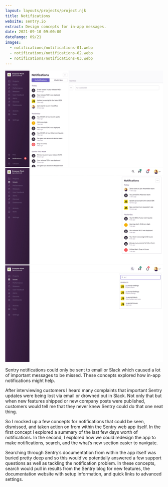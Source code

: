 ```yaml
---
layout: layouts/projects/project.njk
title: Notifications
website: sentry.io
extract: Design concepts for in-app messages.
date: 2021-09-10 09:00:00
dateRange: 09/21
images:
  - notifications/notifications-01.webp
  - notifications/notifications-02.webp
  - notifications/notifications-03.webp
---
```


<div class="carousel columns-7-13">
  <a href="/images/projects/notifications/notifications-01.webp">
    <img src="/images/projects/notifications/notifications-01.webp" alt=""/>
  </a>
  <a href="/images/projects/notifications/notifications-02.webp">
    <img src="/images/projects/notifications/notifications-02.webp" alt=""/>
  </a>
  <a href="/images/projects/notifications/notifications-03.webp">
    <img src="/images/projects/notifications/notifications-03.webp" alt=""/>
  </a>
</div>

<div class="columns-1-7">

<p class="intro">Sentry notifications could only be sent to email or Slack which caused a lot of important messages to be missed. These concepts explored how in-app notifications might help.</p>

After interviewing customers I heard many complaints that important Sentry updates were being lost via email or drowned out in Slack. Not only that but when new features shipped or new company posts were published, customers would tell me that they never knew Sentry could do that one neat thing.

So I mocked up a few concepts for notifications that could be seen, dismissed, and taken action on from within the Sentry web app itself. In the first concept I explored a summary of the last few days worth of notifications. In the second, I explored how we could redesign the app to make notifications, search, and the what’s new section easier to navigate.

Searching through Sentry’s documentation from within the app itself was buried pretty deep and so this would’ve potentially answered a few support questions as well as tackling the notification problem. In these concepts, search would pull in results from the Sentry blog for new features, the documentation website with setup information, and quick links to advanced settings.

</div>

